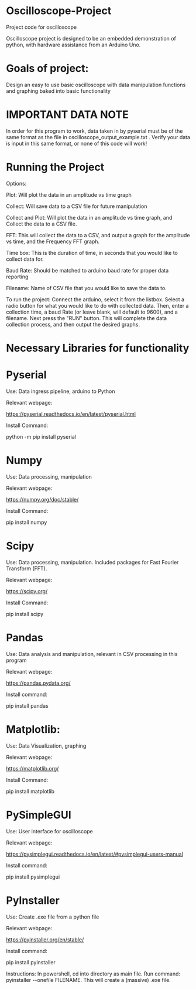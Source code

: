 # Oscilloscope-Project
 Project code for oscilloscope

Oscilloscope project is designed to be an embedded demonstration of python, with hardware assistance from an Arduino Uno.

# Goals of project:
 Design an easy to use basic oscilloscope with data manipulation functions and graphing baked into basic functionality
 
# IMPORTANT DATA NOTE

In order for this program to work, data taken in by pyserial must be of the same format as the file in oscilloscope_output_example.txt . Verify your data is input in this same format, or none of this code will work!

# Running the Project

Options:

Plot: Will plot the data in an amplitude vs time graph

Collect: Will save data to a CSV file for future manipulation

Collect and Plot: Will plot the data in an amplitude vs time graph, and Collect the data to a CSV file.

FFT: This will collect the data to a CSV, and output a graph for the amplitude vs time, and the Frequency FFT graph.

Time box: This is the duration of time, in seconds that you would like to collect data for. 

Baud Rate: Should be matched to arduino baud rate for proper data reporting

Filename: Name of CSV file that you would like to save the data to. 


To run the project: Connect the arduino, select it from the listbox. Select a radio button for what you would like to do with collected data. Then, enter a collection time, a baud Rate (or leave blank, will default to 9600), and a filename. Next press the "RUN" button. This will complete the data collection process, and then output the desired graphs.
 
# Necessary Libraries for functionality

# Pyserial

  Use: Data ingress pipeline, arduino to Python
		
  Relevant webpage:
  
  https://pyserial.readthedocs.io/en/latest/pyserial.html
  
  Install Command:
  
  python -m pip install pyserial
  
# Numpy

  Use: Data processing, manipulation
		
  Relevant webpage:
  
  https://numpy.org/doc/stable/
  
  Install Command:
  
  pip install numpy
  
# Scipy

  Use: Data processing, manipulation. Included packages for Fast Fourier Transform (FFT).
		
  Relevant webpage:
  
  https://scipy.org/
  
  Install Command:
  
  pip install scipy
  
# Pandas

  Use: Data analysis and manipulation, relevant in CSV processing in this program
		
  Relevant webpage:
  
  https://pandas.pydata.org/
  
  Install command:
  
  pip install pandas
  
# Matplotlib:

  Use: Data Visualization, graphing
		
  Relevant webpage:
  
  https://matplotlib.org/
  
  Install Command:
  
  pip install matplotlib
  
# PySimpleGUI

  Use: User interface for oscilloscope
		
  Relevant webpage:
  
  https://pysimplegui.readthedocs.io/en/latest/#pysimplegui-users-manual
  
  Install command:
  
  pip install pysimplegui
  
# PyInstaller

  Use: Create .exe file from a python file
  
  Relevant webpage:
  
  https://pyinstaller.org/en/stable/
  
  Install command:
  
  pip install pyinstaller
  
  Instructions: In powershell, cd into directory as main file. Run command: pyinstaller --onefile FILENAME. This will create a (massive) .exe file.
  
